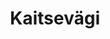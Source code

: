 ---
title: Kaitsevägi
title_en: Estonian Defence Forces
description: 'Kaitsevägi on Kaitseministeeriumi valitsemisalas asuv sõjaväeliselt korraldatud täidesaatva riigivõimu asutus, mille peamine ülesanne on tagada valmisolek riigi kaitsmiseks sõjalise tegevusega.'
maintainer_name: Teo Niklus
maintainer_email: teo.niklus@mil.ee
logo: kv-logo.PNG
twitter: ‘’
---